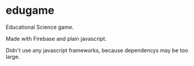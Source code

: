 # edugame
Educational Science game.

Made with Firebase and plain javascript.

Didn't use any javascript frameworks, because dependencys may be too large.